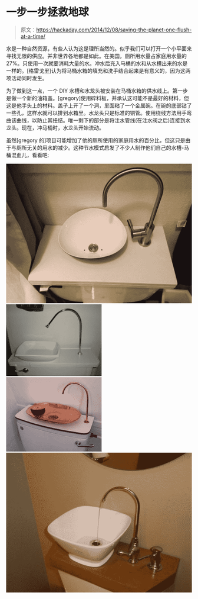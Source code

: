 # 一步一步拯救地球

> 原文：<https://hackaday.com/2014/12/08/saving-the-planet-one-flush-at-a-time/>

水是一种自然资源，有些人认为这是理所当然的。似乎我们可以打开一个小平面来寻找无限的供应。并非世界各地都是如此。在美国，厕所用水量占家庭用水量的 27%。只使用一次就要消耗大量的水。冲水后充入马桶的水和从水槽出来的水是一样的。[格雷戈里]认为将马桶水箱的填充和洗手结合起来是有意义的，因为这两项活动同时发生。

为了做到这一点，一个 DIY 水槽和水龙头被安装在马桶水箱的供水线上。第一步是做一个新的油箱盖。[gregory]使用碎料板，并承认这可能不是最好的材料，但这是他手头上的材料。盖子上开了一个洞，里面粘了一个金属碗。在碗的底部钻了一些孔，这样水就可以排到水箱里。水龙头只是标准的铜管。使用绕线方法用手弯曲该曲线，以防止其扭结。唯一剩下的部分是将注水管线(在注水阀之后)连接到水龙头。现在，冲马桶时，水龙头开始流动。

虽然[gregory 的]项目可能增加了他的厕所使用的家庭用水的百分比，但这只是由于与厕所无关的用水的减少。这种节水模式启发了不少人制作他们自己的水槽-马桶混血儿，看看吧:

 [![sink toilet examples](img/4f7331c49ed42c402d7f48e61f3f245e.png "sink toilet examples")](https://hackaday.com/2014/12/08/saving-the-planet-one-flush-at-a-time/toil1/)  [![toil2](img/2b2a6b9abccaa320bd85d05f6947c63d.png "toil2")](https://hackaday.com/2014/12/08/saving-the-planet-one-flush-at-a-time/toil2/)  [![toil3](img/11964e566a5d70ee28964622aab374a3.png "toil3")](https://hackaday.com/2014/12/08/saving-the-planet-one-flush-at-a-time/toil3/)  [![toil4](img/34b7515570cf08887081306db6cc3763.png "toil4")](https://hackaday.com/2014/12/08/saving-the-planet-one-flush-at-a-time/toil4/)